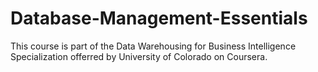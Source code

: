 # Database-Management-Essentials
This course is part of the Data Warehousing for Business Intelligence Specialization offerred by University of Colorado on Coursera.
